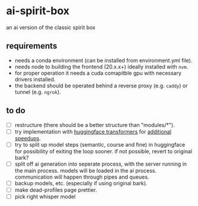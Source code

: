 # ai-spirit-box

an ai version of the classic spirit box

## requirements

- needs a conda environment (can be installed from environment.yml file).
- needs node to building the frontend (20.x.x+) ideally installed with `nvm`.
- for proper operation it needs a cuda comapitble gpu with necessary drivers installed.
- the backend should be operated behind a reverse proxy (e.g. `caddy`) or tunnel (e.g. `ngrok`).

## to do

- [ ] restructure (there should be a better structure than "modules/\*").
- [ ] try implementation with [huggingface transformers](https://huggingface.co/docs/transformers/main/en/model_doc/bark) for [additional speedups](https://huggingface.co/blog/optimizing-bark).
- [ ] try to split up model steps (semantic, course and fine) in huggingface for possibility of exiting the loop sooner. if not possible, revert to original bark?
- [ ] split off ai generation into seperate process, with the server running in the main process. models will be loaded in the ai process. communication will happen through pipes and queues.
- [ ] backup models, etc. (especially if using original bark).
- [ ] make dead-profiles page prettier.
- [ ] pick right whisper model
